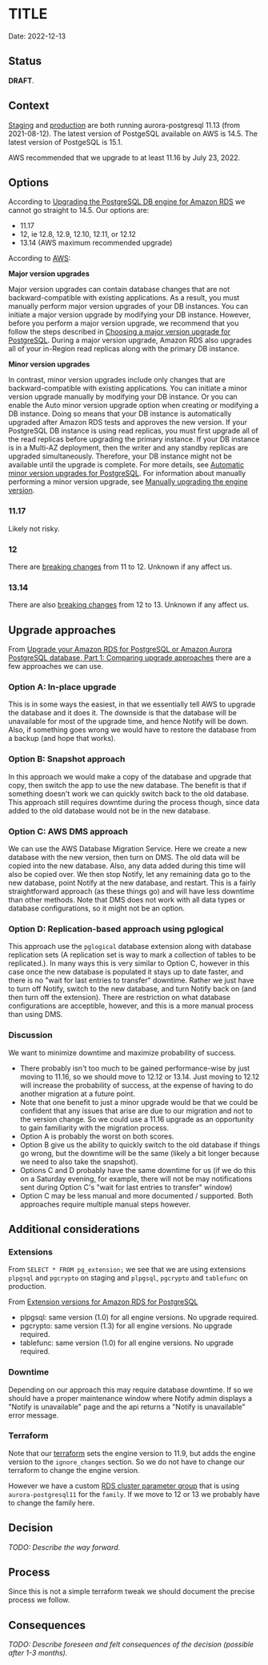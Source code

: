 # TITLE

Date: 2022-12-13

## Status

**DRAFT**.

## Context

[Staging](https://ca-central-1.console.aws.amazon.com/rds/home?region=ca-central-1#database:id=notification-canada-ca-staging-cluster;is-cluster=true;tab=configuration) and 
[production](https://ca-central-1.console.aws.amazon.com/rds/home?region=ca-central-1#database:id=notification-canada-ca-production-cluster;is-cluster=true;tab=configuration) are both running aurora-postgresql 11.13 (from 2021-08-12). The latest version of PostgeSQL available on AWS is 14.5. The latest version of PostgeSQL is 15.1.

AWS recommended that we upgrade to at least 11.16 by July 23, 2022.

## Options

According to [Upgrading the PostgreSQL DB engine for Amazon RDS](https://docs.aws.amazon.com/AmazonRDS/latest/UserGuide/USER_UpgradeDBInstance.PostgreSQL.html) we cannot go straight to 14.5. Our options are:
- 11.17
- 12, ie 12.8, 12.9, 12.10, 12.11, or 12.12
- 13.14 (AWS maximum recommended upgrade)

According to [AWS](https://docs.aws.amazon.com/AmazonRDS/latest/UserGuide/USER_UpgradeDBInstance.PostgreSQL.html):

**Major version upgrades**

Major version upgrades can contain database changes that are not backward-compatible with existing applications. As a result, you must manually perform major version upgrades of your DB instances. You can initiate a major version upgrade by modifying your DB instance. However, before you perform a major version upgrade, we recommend that you follow the steps described in [Choosing a major version upgrade for PostgreSQL](https://docs.aws.amazon.com/AmazonRDS/latest/UserGuide/USER_UpgradeDBInstance.PostgreSQL.html#USER_UpgradeDBInstance.PostgreSQL.MajorVersion). During a major version upgrade, Amazon RDS also upgrades all of your in-Region read replicas along with the primary DB instance.

**Minor version upgrades**

In contrast, minor version upgrades include only changes that are backward-compatible with existing applications. You can initiate a minor version upgrade manually by modifying your DB instance. Or you can enable the Auto minor version upgrade option when creating or modifying a DB instance. Doing so means that your DB instance is automatically upgraded after Amazon RDS tests and approves the new version. If your PostgreSQL DB instance is using read replicas, you must first upgrade all of the read replicas before upgrading the primary instance. If your DB instance is in a Multi-AZ deployment, then the writer and any standby replicas are upgraded simultaneously. Therefore, your DB instance might not be available until the upgrade is complete. For more details, see [Automatic minor version upgrades for PostgreSQL](https://docs.aws.amazon.com/AmazonRDS/latest/UserGuide/USER_UpgradeDBInstance.PostgreSQL.html#USER_UpgradeDBInstance.PostgreSQL.Minor). For information about manually performing a minor version upgrade, see [Manually upgrading the engine version](https://docs.aws.amazon.com/AmazonRDS/latest/UserGuide/USER_UpgradeDBInstance.Upgrading.html#USER_UpgradeDBInstance.Upgrading.Manual).

### 11.17

Likely not risky.

### 12

There are [breaking changes](https://www.postgresql.org/docs/12/release-12.html#id-1.11.6.18.4) from 11 to 12. Unknown if any affect us.

### 13.14

There are also [breaking changes](https://www.postgresql.org/docs/13/release-13.html#id-1.11.6.14.4) from 12 to 13. Unknown if any affect us.

## Upgrade approaches

From [Upgrade your Amazon RDS for PostgreSQL or Amazon Aurora PostgreSQL database, Part 1: Comparing upgrade approaches](https://aws.amazon.com/blogs/database/part-1-upgrade-your-amazon-rds-for-postgresql-database-comparing-upgrade-approaches/) there are a few approaches we can use.

### Option A: In-place upgrade
This is in some ways the easiest, in that we essentially tell AWS to upgrade the database and it does it. The downside is that the database will be unavailable for most of the upgrade time, and hence Notify will be down. Also, if something goes wrong we would have to restore the database from a backup (and hope that works).

### Option B: Snapshot approach
In this approach we would make a copy of the database and upgrade that copy, then switch the app to use the new database. The benefit is that if something doesn't work we can quickly switch back to the old database. This approach still requires downtime during the process though, since data added to the old database would not be in the new database.

### Option C: AWS DMS approach
We can use the AWS Database Migration Service. Here we create a new database with the new version, then turn on DMS. The old data will be copied into the new database. Also, any data added during this time will also be copied over. We then stop Notify, let any remaining data go to the new database, point Notify at the new database, and restart.
This is a fairly straightforward approach (as these things go) and will have less downtime than other methods. Note that DMS does not work with all data types or database configurations, so it might not be an option.

### Option D: Replication-based approach using pglogical
This approach use the `pglogical` database extension along with database replication sets (A replication set is way to mark a collection of tables to be replicated.). In many ways this is very similar to Option C, however in this case once the new database is populated it stays up to date faster, and there is no "wait for last entries to transfer" downtime. Rather we just have to turn off Notify, switch to the new database, and turn Notify back on (and then turn off the extension). There are restriction on what database configurations are acceptible, however, and this is a more manual process than using DMS.

### Discussion

We want to minimize downtime and maximize probability of success. 
- There probably isn't too much to be gained performance-wise by just moving to 11.16, so we should move to 12.12 or 13.14. Just moving to 12.12 will increase the probability of success, at the expense of having to do another migration at a future point.
- Note that one benefit to just a minor upgrade would be that we could be confident that any issues that arise are due to our migration and not to the version change. So we could use a 11.16 upgrade as an opportunity to gain familiarity with the migration process.
- Option A is probably the worst on both scores. 
- Option B give us the ability to quickly switch to the old database if things go wrong, but the downtime will be the same (likely a bit longer because we need to also take the snapshot). 
- Options C and D probably have the same downtime for us (if we do this on a Saturday evening, for example, there will not be may notifications sent during Option C's "wait for last entries to transfer" window)
- Option C may be less manual and more documented / supported. Both approaches require multiple manual steps however.

## Additional considerations

### Extensions

From `SELECT * FROM pg_extension;` we see that we are using extensions `plpgsql` and `pgcrypto` on staging and `plpgsql`, `pgcrypto` and `tablefunc` on production.

From [Extension versions for Amazon RDS for PostgreSQL](https://docs.aws.amazon.com/AmazonRDS/latest/PostgreSQLReleaseNotes/postgresql-extensions.html)
- plpgsql: same version (1.0) for all engine versions. No upgrade required.
- pgcrypto: same version (1.3) for all engine versions. No upgrade required.
- tablefunc: same version (1.0) for all engine versions. No upgrade required.

### Downtime

Depending on our approach this may require database downtime. If so we should have a proper maintenance window where Notify admin displays a "Notify is unavailable" page and the api returns a "Notify is unavailable" error message.

### Terraform

Note that our [terraform](https://github.com/cds-snc/notification-terraform/blob/main/aws/rds/rds.tf#L72) sets the engine version to 11.9, but adds the engine version to the `ignore_changes` section. So we do not have to change our terraform to change the engine version.

However we have a custom [RDS cluster parameter group](https://github.com/cds-snc/notification-terraform/blob/main/aws/rds/rds.tf#L41) that is using `aurora-postgresql11` for the `family`. If we move to 12 or 13 we probably have to change the family here.

## Decision

_TODO: Describe the way forward._

## Process


Since this is not a simple terraform tweak we should document the precise process we follow.

## Consequences

_TODO: Describe foreseen and felt consequences of the decision (possible after 1-3 months)._
